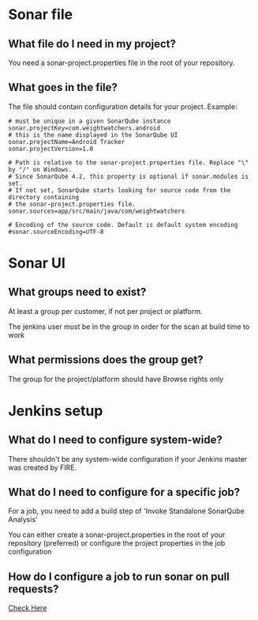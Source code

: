 # Sonar file
## What file do I need in my project?
You need a sonar-project.properties file in the root of your repository.

## What goes in the file?
The file should contain configuration details for your project.
Example:
```
# must be unique in a given SonarQube instance
sonar.projectKey=com.weightwatchers.android
# this is the name displayed in the SonarQube UI
sonar.projectName=Android Tracker
sonar.projectVersion=1.0

# Path is relative to the sonar-project.properties file. Replace "\" by "/" on Windows.
# Since SonarQube 4.2, this property is optional if sonar.modules is set.
# If not set, SonarQube starts looking for source code from the directory containing
# the sonar-project.properties file.
sonar.sources=app/src/main/java/com/weightwatchers

# Encoding of the source code. Default is default system encoding
#sonar.sourceEncoding=UTF-8
```

# Sonar UI
## What groups need to exist?
At least a group per customer, if not per project or platform.

The jenkins user must be in the group in order for the scan at build time to work

## What permissions does the group get?
The group for the project/platform should have Browse rights only

# Jenkins setup

## What do I need to configure system-wide?
There shouldn't be any system-wide configuration if your Jenkins master was created by FIRE.

## What do I need to configure for a specific job?
For a job, you need to add a build step of 'Invoke Standalone SonarQube Analysis'

You can either create a sonar-project.properties in the root of your repository (preferred) or
configure the project properties in the job configuration

## How do I configure a job to run sonar on pull requests?
[Check Here](https://github.com/jsposato/docs/blob/master/Mobiquity/Sonar_Configuration_for_Pull_Requests.md)
